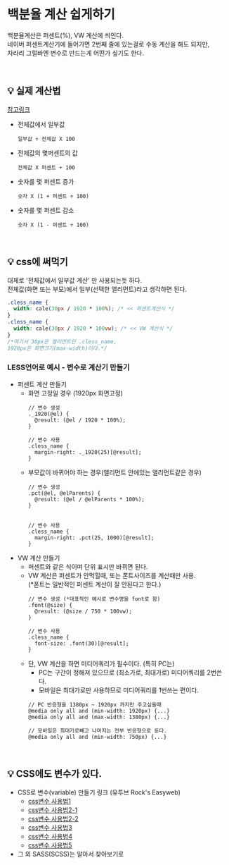 # 백분율 계산 쉽게하기
백분율계산은 퍼센트(%), VW 계산에 씌인다.   
네이버 퍼센트계산기에 들어가면 2번째 줄에 있는걸로 수동 계산을 해도 되지만,   
차라리 그럴바엔 변수로 만드는게 어떤가 싶기도 한다.

<br>

## 💡 실제 계산법
[참고링크](https://blog.edit.kr/entry/%ED%8E%8C%ED%8D%BC%EC%84%BC%ED%8A%B8-%EA%B3%84%EC%82%B0%EB%B2%95-%EB%B0%B1%EB%B6%84%EC%9C%A8-%EA%B3%84%EC%82%B0-%EB%B0%A9%EB%B2%95-%EA%B3%B5%EC%8B%9D-Percent-Formula)

* 전체값에서 일부값
  ```
  일부값 ÷ 전체값 X 100
  ```
* 전체값의 몇퍼센트의 값
  ```
  전체값 X 퍼센트 ÷ 100
  ```
* 숫자를 몇 퍼센트 증가
  ```
  숫자 X (1 + 퍼센트 ÷ 100)
  ```
* 숫자를 몇 퍼센트 감소
  ```
  숫자 X (1 - 퍼센트 ÷ 100)
  ```

<br>

## 💡 css에 써먹기
대체로 '전체값에서 일부값 계산' 만 사용되는듯 하다.   
전체값(화면 또는 부모)에서 일부(선택한 앨리먼트)라고 생각하면 된다.
```css
.cless_name {
  width: cale(30px / 1920 * 100%); /* << 퍼센트계산식 */
}
.cless_name {
  width: cale(30px / 1920 * 100vw); /* << VW 계산식 */
}
/*여기서 30px은 앨리먼트인 .cless_name, 
1920px은 화면크기(max-width)이다.*/
```

### LESS언어로 예시 - 변수로 계산기 만들기
* 퍼센트 계산 만들기
  - 화면 고정일 경우 (1920px 화면고정)
    ```less
    // 변수 생성
    ._1920(@el) {
      @result: (@el / 1920 * 100%);
    }

    // 변수 사용
    .cless_name {
      margin-right: ._1920(25)[@result];
    }
    ```
  - 부모값이 바뀌어야 하는 경우(앨리먼트 안에있는 앨리먼트같은 경우)
    ```less
    // 변수 생성
    .pct(@el, @elParents) {
      @result: (@el / @elParents * 100%);
    }


    // 변수 사용
    .cless_name {
      margin-right: .pct(25, 1000)[@result];
    }
    ```
* VW 계산 만들기
  - 퍼센트와 같은 식이며 단위 표시만 바뀌면 된다.
  - VW 계산은 퍼센트가 안먹힐때, 또는 폰트사이즈를 계산때만 사용.   
    (*폰트는 일반적인 퍼센트 계산이 잘 안된다고 한다.)
    ```less
    // 변수 생성 (*대표적인 예시로 변수명을 font로 함)
    .font(@size) {
      @result: (@size / 750 * 100vw);
    }

    // 변수 사용
    .cless_name {
      font-size: .font(30)[@result];
    }
    ```
  - 단, VW 계산을 하면 미디어쿼리가 필수이다. (특히 PC는)
    - PC는 구간이 정해져 있으므로 (최소가로, 최대가로) 미디어쿼리를 2번쓴다.
    - 모바일은 최대가로만 사용하므로 미디어쿼리를 1번쓰는 편이다.
    ```less
    // PC 반응형을 1380px ~ 1920px 까지만 주고싶을때
    @media only all and (min-width: 1920px) {...}
    @media only all and (max-width: 1380px) {...}

    // 모바일은 최대가로빼고 나머지는 전부 반응형으로 둔다.
    @media only all and (min-width: 750px) {...}
    ```

<br>

## 💡 CSS에도 변수가 있다.
* CSS로 변수(variable) 만들기 링크 (유투브 Rock's Easyweb)
  - [css변수 사용법1](https://www.youtube.com/watch?v=kQSm8xuXNfM&list=PLhMk2scdiA_GiG0yjXvyEVSP5n4c1RLhs&index=54)
  - [css변수 사용법2-1](https://www.youtube.com/watch?v=7SPxCVD1-9M&list=PLhMk2scdiA_GiG0yjXvyEVSP5n4c1RLhs&index=52)
  - [css변수 사용법2-2](https://www.youtube.com/watch?v=rf8rl7bVadU&list=PLhMk2scdiA_GiG0yjXvyEVSP5n4c1RLhs&index=51)
  - [css변수 사용법3](https://www.youtube.com/watch?v=tXFI4ch0G5M&list=PLhMk2scdiA_GiG0yjXvyEVSP5n4c1RLhs&index=50)
  - [css변수 사용법4](https://www.youtube.com/watch?v=IjCP2kD-8ww&list=PLhMk2scdiA_GiG0yjXvyEVSP5n4c1RLhs&index=50)
  - [css변수 사용법5](https://www.youtube.com/watch?v=_LzbiJnaFlg&list=PLhMk2scdiA_GiG0yjXvyEVSP5n4c1RLhs&index=48)
* 그 외 SASS(SCSS)는 알아서 찾아보기로
